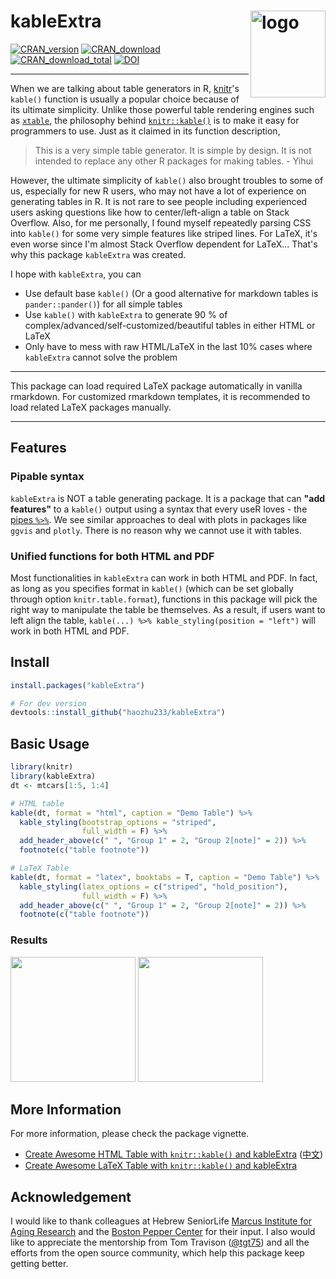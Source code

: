 # kableExtra <img src="https://haozhu233.github.io/kableExtra/kableExtra.svg" align="right" alt="logo" width="120" height = "139" style = "border: none; float: right;">
[![CRAN_version](http://www.r-pkg.org/badges/version/kableExtra)](https://cran.r-project.org/package=kableExtra)
[![CRAN_download](http://cranlogs.r-pkg.org/badges/kableExtra)](https://cran.r-project.org/package=kableExtra)
[![CRAN_download_total](http://cranlogs.r-pkg.org/badges/grand-total/kableExtra)](https://cran.r-project.org/package=kableExtra)
[![DOI](https://zenodo.org/badge/DOI/10.5281/zenodo.1035917.svg)](https://doi.org/10.5281/zenodo.1035917)


***

When we are talking about table generators in R, [knitr](https://yihui.name/knitr/)'s `kable()` function is usually a popular choice because of its ultimate simplicity. Unlike those powerful table rendering engines such as [`xtable`](https://CRAN.R-project.org/package=xtable), the philosophy behind [`knitr::kable()`](https://rdrr.io/cran/knitr/man/kable.html) is to make it easy for programmers to use. Just as it claimed in its function description,

> This is a very simple table generator. It is simple by design. It is not intended to replace any other R packages for making tables. - Yihui

However, the ultimate simplicity of `kable()` also brought troubles to some of us, especially for new R users, who may not have a lot of experience on generating tables in R. It is not rare to see people including experienced users asking questions like how to center/left-align a table on Stack Overflow. Also, for me personally, I found myself repeatedly parsing CSS into `kable()` for some very simple features like striped lines. For LaTeX, it's even worse since I'm almost Stack Overflow dependent for LaTeX... That's why this package `kableExtra` was created.

I hope with `kableExtra`, you can

- Use default base `kable()` (Or a good alternative for markdown tables is `pander::pander()`) for all simple tables
- Use `kable()` with `kableExtra` to generate 90 % of complex/advanced/self-customized/beautiful tables in either HTML or LaTeX
- Only have to mess with raw HTML/LaTeX in the last 10% cases where `kableExtra` cannot solve the problem

***

This package can load required LaTeX package automatically in vanilla rmarkdown. For customized rmarkdown templates, it is recommended to load related LaTeX packages manually.

***

## Features
### Pipable syntax
`kableExtra` is NOT a table generating package. It is a package that can **"add features"** to a `kable()` output using a syntax that every useR loves - the [pipes `%>%`](http://r4ds.had.co.nz/pipes.html). We see similar approaches to deal with plots in packages like `ggvis` and `plotly`. There is no reason why we cannot use it with tables.

### Unified functions for both HTML and PDF
Most functionalities in `kableExtra` can work in both HTML and PDF. In fact, as long as you specifies format in `kable()` (which can be set globally through option `knitr.table.format`), functions in this package will pick the right way to manipulate the table be themselves. As a result, if users want to left align the table, `kable(...) %>% kable_styling(position = "left")` will work in both HTML and PDF.

## Install
```r
install.packages("kableExtra")

# For dev version
devtools::install_github("haozhu233/kableExtra")
```

## Basic Usage
```r
library(knitr)
library(kableExtra)
dt <- mtcars[1:5, 1:4]

# HTML table
kable(dt, format = "html", caption = "Demo Table") %>%
  kable_styling(bootstrap_options = "striped",
                full_width = F) %>%
  add_header_above(c(" ", "Group 1" = 2, "Group 2[note]" = 2)) %>%
  footnote(c("table footnote"))

# LaTeX Table
kable(dt, format = "latex", booktabs = T, caption = "Demo Table") %>%
  kable_styling(latex_options = c("striped", "hold_position"),
                full_width = F) %>%
  add_header_above(c(" ", "Group 1" = 2, "Group 2[note]" = 2)) %>%
  footnote(c("table footnote"))

```
### Results
<img src="http://i.imgur.com/0e2b4P3.png" height="200" />
<img src="http://i.imgur.com/q46hzORm.png" height="200" />

## More Information
For more information, please check the package vignette.

- [Create Awesome HTML Table with `knitr::kable()` and kableExtra](http://haozhu233.github.io/kableExtra/awesome_table_in_html.html) ([中文](http://haozhu233.github.io/kableExtra/awesome_table_in_html_cn.html))
- [Create Awesome LaTeX Table with `knitr::kable()` and kableExtra](http://haozhu233.github.io/kableExtra/awesome_table_in_pdf.pdf)


## Acknowledgement
I would like to thank colleagues at Hebrew SeniorLife [Marcus Institute for Aging Research](https://www.marcusinstituteforaging.org/) and the [Boston Pepper Center](https://pepper.bwh.harvard.edu/) for their input. I also would like to appreciate the mentorship from Tom Travison ([@tgt75](https://twitter.com/tgt75)) and all the efforts from the open source community, which help this package keep getting better.
